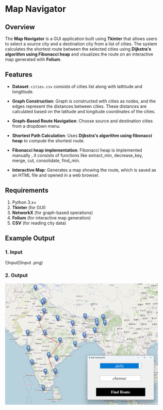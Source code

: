 # Map Navigator

## Overview

The **Map Navigator** is a GUI application built using **Tkinter** that allows users to select a source city and a destination city from a list of cities. The system calculates the shortest route between the selected cities using **Dijkstra's algorithm using Fibonacci heap** and visualizes the route on an interactive map generated with **Folium**. 

## Features
- **Dataset**: `cities.csv` consists of cities list along with lattitude and longtitude.
  
- **Graph Construction**: Graph is constructed with cities as nodes, and the edges represent the distances between cities. These distances are calculated based on the latitude and longitude coordinates of the cities.
  
- **Graph-Based Route Navigation**: Choose source and destination cities from a dropdown menu.
  
- **Shortest Path Calculation**: Uses **Dijkstra's algorithm using fibonacci heap** to compute the shortest route.
  
- **Fibonacci heap implementation**: Fibonacci heap is implemented manually , it consists of functions like extract_min, decrease_key, merge, cut, consolidate, find_min.
  
- **Interactive Map**: Generates a map showing the route, which is saved as an HTML file and opened in a web browser.

## Requirements
1. Python 3.x+
2. **Tkinter** (for GUI)
3. **NetworkX** (for graph-based operations)
4. **Folium** (for interactive map generation)
5. **CSV** (for reading city data)

## Example Output

### 1. Input
![Input](input .png)

### 2. Output
![Output](output.png)



